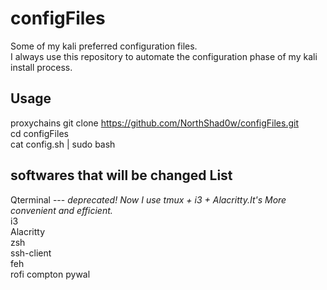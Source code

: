 # configFiles
Some of my kali preferred configuration files.  
I always use this repository to automate the configuration phase of my kali install process.
## Usage
proxychains git clone https://github.com/NorthShad0w/configFiles.git  
cd configFiles  
cat config.sh | sudo bash  
## softwares that will be changed List
Qterminal --- *deprecated! Now I use tmux + i3 + Alacritty.It's More convenient and efficient.*  
i3  
Alacritty  
zsh  
ssh-client  
feh  
rofi
compton
pywal

